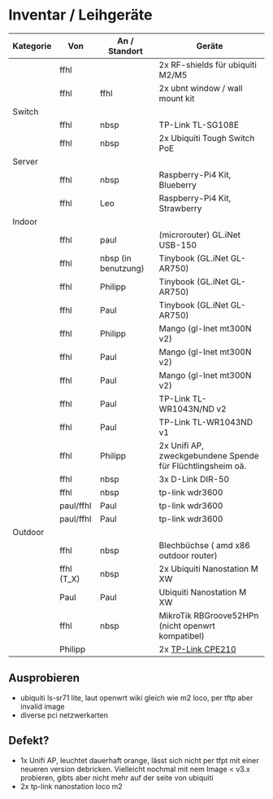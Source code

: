 # Inventar / Leihgeräte

| Kategorie | Von        | An / Standort       | Geräte                                                        |
|-----------|------------|---------------------|---------------------------------------------------------------|
|           | ffhl       |                     | 2x RF-shields für ubiquiti M2/M5                              |
|           | ffhl       | ffhl                | 2x ubnt window / wall mount kit                               |
| Switch    |            |                     |                                                               |
|           | ffhl       | nbsp                | TP-Link TL-SG108E                                             |
|           | ffhl       | nbsp                | 2x Ubiquiti Tough Switch PoE                                  |
| Server    |            |                     |                                                               |
|           | ffhl       | nbsp                | Raspberry-Pi4 Kit, Blueberry                                  |
|           | ffhl       | Leo                 | Raspberry-Pi4 Kit, Strawberry                                 |
| Indoor    |            |                     |                                                               |
|           | ffhl       | paul                | (microrouter) GL.iNet USB-150                                 |
|           | ffhl       | nbsp (in benutzung) | Tinybook (GL.iNet GL-AR750)                                   |
|           | ffhl       | Philipp             | Tinybook (GL.iNet GL-AR750)                                   |
|           | ffhl       | Paul                | Tinybook (GL.iNet GL-AR750)                                   |
|           | ffhl       | Philipp             | Mango (gl-Inet mt300N v2)                                     |
|           | ffhl       | Paul                | Mango (gl-Inet mt300N v2)                                     |
|           | ffhl       | Paul                | Mango (gl-Inet mt300N v2)                                     |
|           | ffhl       | Paul                | TP-Link TL-WR1043N/ND v2                                      |
|           | ffhl       | Paul                | TP-Link TL-WR1043ND v1                                        |
|           | ffhl       | Philipp             | 2x Unifi AP, zweckgebundene Spende für Flüchtlingsheim oä.    |
|           | ffhl       | nbsp                | 3x D-Link⁣ DIR-50 ⁣                                             |
|           | ffhl       | nbsp                | tp-link wdr3600                                               |
|           | paul/ffhl  | Paul                | tp-link wdr3600                                               |
|           | paul/ffhl  | Paul                | tp-link wdr3600                                               |
| Outdoor   |            |                     |                                                               |
|           | ffhl       | nbsp                | Blechbüchse ( amd x86 outdoor router)                         |
|           | ffhl (T_X) | nbsp                | 2x Ubiquiti Nanostation M XW                                  |
|           | Paul       | Paul                | Ubiquiti Nanostation M XW                                     |
|           | ffhl       | nbsp                | MikroTik RBGroove52HPn (nicht openwrt kompatibel)             |
|           | Philipp    |                     | 2x [TP-Link CPE210](https://wiki.freifunk.net/TP-Link_CPE210) |

## Ausprobieren

- ubiquiti ls-sr71 lite, laut openwrt wiki gleich wie m2 loco, per tftp aber invalid image
- diverse pci netzwerkarten

## Defekt?

- 1x Unifi AP, leuchtet dauerhaft orange, lässt sich nicht per tfpt mit einer neueren version debricken. Vielleicht nochmal mit nem Image < v3.x probieren, gibts aber nicht mehr auf der seite von ubiquiti
- 2x tp-link nanostation loco m2
